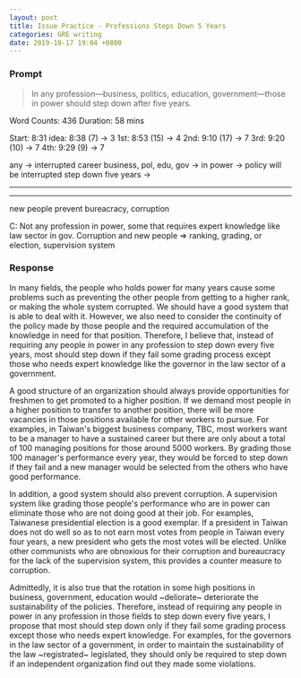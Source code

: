 ```yaml
---
layout: post
title: Issue Practice - Professions Steps Down 5 Years
categories: GRE writing
date: 2019-10-17 19:04 +0800
---
```

### Prompt
> In any profession—business, politics, education, government—those in power should step down after five years. 

Word Counts: 436
Duration: 58 mins

Start: 8:31
idea: 8:38 (7) -> 3
1st: 8:53 (15) -> 4
2nd: 9:10 (17) -> 7
3rd: 9:20 (10) -> 7
4th: 9:29 (9) -> 7

any -> interrupted career
business, pol, edu, gov ->
in power -> policy will be interrupted
step down
five years -> 

---


---
new people
prevent bureacracy, corruption

C:
Not any profession in power, some that requires expert knowledge like law sector in gov. 
Corruption and new people => ranking, grading, or election, supervision system 

### Response

In many fields, the people who holds power for many years cause some problems such as preventing the other people from getting to a higher rank, or making the whole system corrupted. We should have a good system that is able to deal with it. However, we also need to consider the continuity of the policy made by those people and the required accumulation of the knowledge in need for that position. Therefore, I believe that, instead of requiring any people in power in any profession to step down every five years, most should step down if they fail some grading process except those who needs expert knowledge like the governor in the law sector of a government.

A good structure of an organization should always provide opportunities for freshmen to get promoted to a higher position. If we demand most people in a higher position to transfer to another position, there will be more vacancies in those positions available for other workers to pursue. For examples, in Taiwan's biggest business company, TBC, most workers want to be a manager to have a sustained career but there are only about a total of 100 managing positions for those around 5000 workers. By grading those 100 manager's performance every year, they would be forced to step down if they fail and a new manager would be selected from the others who have good performance.

In addition, a good system should also prevent corruption. A supervision system like grading those people's performance who are in power can eliminate those who are not doing good at their job. For examples, Taiwanese presidential election is a good exemplar. If a president in Taiwan does not do well so as to not earn most votes from people in Taiwan every four years, a new president who gets the most votes will be elected. Unlike other communists who are obnoxious for their corruption and bureaucracy for the lack of the supervision system, this provides a counter measure to corruption.

Admittedly, it is also true that the rotation in some high positions in business, government, education would ~deliorate~ deteriorate the sustainability of the policies. Therefore, instead of requiring any people in power in any profession in those fields to step down every five years, I propose that most should step down only if they fail some grading process except those who needs expert knowledge. For examples, for the governors in the law sector of a government, in order to maintain the sustainability of the law ~registrated~ legislated, they should only be required to step down if an independent organization find out they made some violations.

